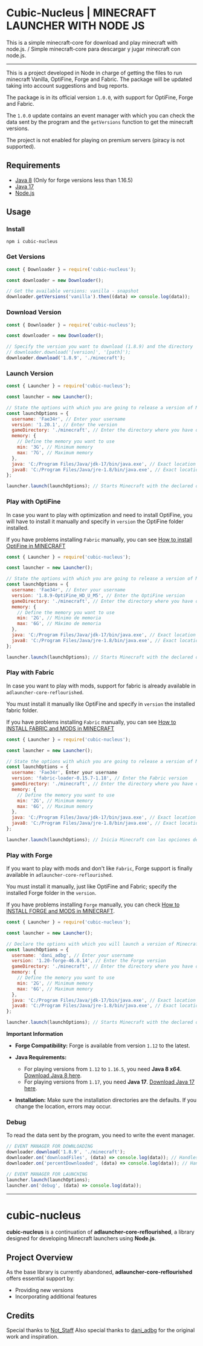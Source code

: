 # Cubic-Nucleus | MINECRAFT LAUNCHER WITH NODE JS

This is a simple minecraft-core for download and play minecraft with node.js. / Simple minecraft-core para descargar y jugar minecraft con node.js.

---

This is a project developed in Node in charge of getting the files to run minecraft Vanilla, OptiFine, Forge and Fabric. The package will be updated taking into account suggestions and bug reports.

The package is in its official version `1.0.0`, with support for OptiFine, Forge and Fabric.

The `1.0.0` update contains an event manager with which you can check the data sent by the program and the `getVersions` function to get the minecraft versions.

The project is not enabled for playing on premium servers (piracy is not supported).

## Requirements

- [Java 8](https://www.java.com/en/download/manual.jsp) (Only for forge versions less than 1.16.5)
- [Java 17](https://www.oracle.com/java/technologies/javase/jdk17-archive-downloads.html)
- [Node.js](https://nodejs.org/en)

## Usage

### Install

`npm i cubic-nucleus`

### Get Versions

```js
const { Downloader } = require('cubic-nucleus');

const downloader = new Downloader();

// Get the available versions: vanilla - snapshot
downloader.getVersions('vanilla').then((data) => console.log(data));
```

### Download Version

```js
const { Downloader } = require('cubic-nucleus');

const downloader = new Downloader();

// Specify the version you want to download (1.8.9) and the directory
// downloader.download('[version]', '[path]');
downloader.download('1.8.9', './minecraft');
```

### Launch Version

```js
const { Launcher } = require('cubic-nucleus');

const launcher = new Launcher();

// State the options with which you are going to release a version of Minecraft
const launchOptions = {
  username: 'Fae34r', // Enter your username
  version: '1.20.1', // Enter the version
  gameDirectory: './minecraft', // Enter the directory where you have downloaded Minecraft
  memory: {
    // Define the memory you want to use
    min: '3G', // Minimum memory
    max: '7G', // Maximum memory
  },
  java: 'C:/Program Files/Java/jdk-17/bin/java.exe', // Exact location of java.exe file (OPTIONAL)
  java8: 'C:/Program Files/Java/jre-1.8/bin/java.exe', // Exact location of the java.exe v8 file (OPTIONAL)
};

launcher.launch(launchOptions); // Starts Minecraft with the declared options
```

### Play with OptiFine

In case you want to play with optimization and need to install OptiFine, you will have to install it manually and specify in `version` the OptiFine folder installed.

If you have problems installing `Fabric` manually, you can see [How to install OptiFine in MINECRAFT](https://youtu.be/hPIQIweUXL8?si=ZhKtysEGmv2Ijsn5)

```js
const { Launcher } = require('cubic-nucleus');

const launcher = new Launcher();

// State the options with which you are going to release a version of Minecraft
const launchOptions = {
  username: 'Fae34r', // Enter your username
  version: '1.8.9-OptiFine_HD_U_M5', // Enter the OptiFine version
  gameDirectory: './minecraft', // Enter the directory where you have downloaded Minecraft
  memory: {
    // Define the memory you want to use
    min: '2G', // Mínimo de memoria
    max: '6G', // Máximo de memoria
  },
  java: 'C:/Program Files/Java/jdk-17/bin/java.exe', // Exact location of java.exe file (OPTIONAL)
  java8: 'C:/Program Files/Java/jre-1.8/bin/java.exe', // Exact location of java.exe file v8 (OPTIONAL)
};

launcher.launch(launchOptions); // Starts Minecraft with the declared options
```

### Play with Fabric

In case you want to play with mods, support for fabric is already available in `adlauncher-core-reflourished`.

You must install it manually like OptiFine and specify in `version` the installed fabric folder.

If you have problems installing `Fabric` manually, you can see [How to INSTALL FABRIC and MODS in MINECRAFT](https://youtu.be/taUC6R_LiOE?si=Ewz36e0YfV0LOWAp)

```js
const { Launcher } = require('cubic-nucleus');

const launcher = new Launcher();

// State the options with which you are going to release a version of Minecraft
const launchOptions = {
  username: 'Fae34r', Enter your username
  version: 'fabric-loader-0.15.7-1.18', // Enter the Fabric version
  gameDirectory: './minecraft', // Enter the directory where you have downloaded Minecraft
  memory: {
    // Define the memory you want to use
    min: '2G', // Minimum memory
    max: '6G', // Maximum memory
  },
  java: 'C:/Program Files/Java/jdk-17/bin/java.exe', // Exact location of java.exe file (OPTIONAL)
  java8: 'C:/Program Files/Java/jre-1.8/bin/java.exe', // Exact location of java.exe file v8 (OPTIONAL)
};

launcher.launch(launchOptions); // Inicia Minecraft con las opciones declaradas
```

### Play with Forge

If you want to play with mods and don't like `Fabric`, Forge support is finally available in `adlauncher-core-reflourished`.

You must install it manually, just like OptiFine and Fabric; specify the installed Forge folder in the `version`.

If you have problems installing `Forge` manually, you can check [How to INSTALL FORGE and MODS in MINECRAFT](https://youtu.be/ccecMbYgBKI).

```js
const { Launcher } = require('cubic-nucleus');

const launcher = new Launcher();

// Declare the options with which you will launch a version of Minecraft
const launchOptions = {
  username: 'dani_adbg', // Enter your username
  version: '1.20-forge-46.0.14', // Enter the Forge version
  gameDirectory: './minecraft', // Enter the directory where you have downloaded Minecraft
  memory: {
    // Define the memory you want to use
    min: '2G', // Minimum memory
    max: '6G', // Maximum memory
  },
  java: 'C:/Program Files/Java/jdk-17/bin/java.exe', // Exact location of the java.exe file (OPTIONAL)
  java8: 'C:/Program Files/Java/jre-1.8/bin/java.exe', // Exact location of the java.exe v8 file (OPTIONAL)
};

launcher.launch(launchOptions); // Starts Minecraft with the declared options
```

**Important Information**

- **Forge Compatibility:** Forge is available from version `1.12` to the latest.

- **Java Requirements:**
  - For playing versions from `1.12` to `1.16.5`, you need **Java 8 x64**. [Download Java 8 here](https://www.java.com/en/download/manual.jsp).
  - For playing versions from `1.17`, you need **Java 17**. [Download Java 17 here](https://www.oracle.com/java/technologies/javase/jdk17-archive-downloads.html).

- **Installation:** Make sure the installation directories are the defaults. If you change the location, errors may occur.


### Debug

To read the data sent by the program, you need to write the event manager.

```js
// EVENT MANAGER FOR DOWNLOADING
downloader.download('1.8.9', './minecraft');
downloader.on('downloadFiles', (data) => console.log(data)); // Handles showing the file packages being downloaded.
downloader.on('percentDownloaded', (data) => console.log(data)); // Handles showing the percentage of each package being downloaded.

// EVENT MANAGER FOR LAUNCHING
launcher.launch(launchOptions);
launcher.on('debug', (data) => console.log(data));
```

---

# cubic-nucleus

**cubic-nucleus** is a continuation of **adlauncher-core-reflourished**, a library designed for developing Minecraft launchers using **Node.js**.

## Project Overview

As the base library is currently abandoned, **adlauncher-core-reflourished** offers essential support by:

- Providing new versions
- Incorporating additional features

## Credits
Special thanks to [Not_Staff](https://github.com/staFF6773) 
Also special thanks to [dani_adbg](https://github.com/dani-adbg) for the original work and inspiration.

